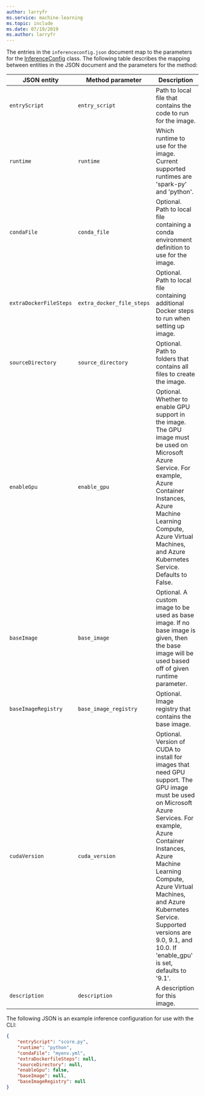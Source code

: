 ```yaml
---
author: larryfr
ms.service: machine-learning
ms.topic: include
ms.date: 07/19/2019
ms.author: larryfr
---
```


The entries in the `inferenceconfig.json` document map to the parameters for the [InferenceConfig](https://docs.microsoft.com/python/api/azureml-core/azureml.core.model.inferenceconfig?view=azure-ml-py) class. The following table describes the mapping between entities in the JSON document and the parameters for the method:

| JSON entity | Method parameter | Description |
| ----- | ----- | ----- |
| `entryScript` | `entry_script` | Path to local file that contains the code to run for the image. |
| `runtime` | `runtime` | Which runtime to use for the image. Current supported runtimes are 'spark-py' and 'python'. |
| `condaFile` | `conda_file` | Optional. Path to local file containing a conda environment definition to use for the image. |
| `extraDockerFileSteps` | `extra_docker_file_steps` | Optional. Path to local file containing additional Docker steps to run when setting up image. |
| `sourceDirectory` | `source_directory` | Optional. Path to folders that contains all files to create the image. |
| `enableGpu` | `enable_gpu` | Optional. Whether to enable GPU support in the image. The GPU image must be used on Microsoft Azure Service. For example, Azure Container Instances, Azure Machine Learning Compute, Azure Virtual Machines, and Azure Kubernetes Service. Defaults to False. |
| `baseImage` | `base_image` | Optional. A custom image to be used as base image. If no base image is given, then the base image will be used based off of given runtime parameter. |
| `baseImageRegistry` | `base_image_registry` | Optional. Image registry that contains the base image. |
| `cudaVersion` | `cuda_version` | Optional. Version of CUDA to install for images that need GPU support. The GPU image must be used on Microsoft Azure Services. For example, Azure Container Instances, Azure Machine Learning Compute, Azure Virtual Machines, and Azure Kubernetes Service. Supported versions are 9.0, 9.1, and 10.0. If 'enable_gpu' is set, defaults to '9.1'. |
| `description` | `description` |  A description for this image. |

The following JSON is an example inference configuration for use with the CLI:

```json
{
    "entryScript": "score.py",
    "runtime": "python",
    "condaFile": "myenv.yml",
    "extraDockerfileSteps": null,
    "sourceDirectory": null,
    "enableGpu": false,
    "baseImage": null,
    "baseImageRegistry": null
}
```